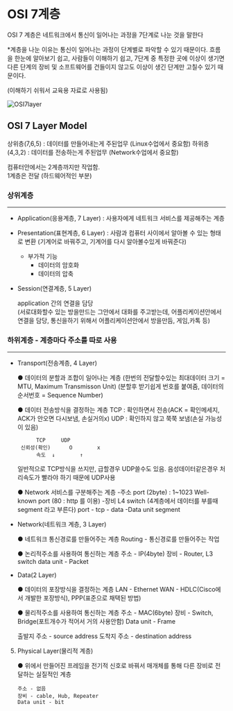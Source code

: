 # OSI 7계층

OSI 7 계층은 네트워크에서 통신이 일어나는 과정을 7단계로 나눈 것을 말한다

*계층을 나눈 이유는 통신이 일어나는 과정이 단계별로 파악할 수 있기 때문이다.
흐름을 한눈에 알아보기 쉽고, 사람들이 이해하기 쉽고, 7단계 중 특정한 곳에 이상이 생기면 다른 단계의 장비 및 소프트웨어를 건들이지 않고도 이상이 생긴 단계만 고칠수 있기 때문이다.

(이해하기 쉬워서 교육용 자료로 사용됨)

![OSI7layer](https://user-images.githubusercontent.com/76420201/105174881-8751aa00-5b66-11eb-9d86-b55b0eb09e62.png)

## OSI 7 Layer Model

상위층(7,6,5) : 데이터를 만들어내는게 주된업무 (Linux수업에서 중요함)
하위층(4,3,2) : 데이터를 전송하는게 주된업무 (Network수업에서 중요함)
   
컴퓨터안에서는 2계층까지만 작업함.<br/>
1계층은 전달 (하드웨어적인 부분)

### 상위계층

---

- Application(응용계층, 7 Layer) : 사용자에게 네트워크 서비스를 제공해주는 계층
- Presentation(표현계층, 6 Layer) :	사람과 컴퓨터 사이에서 알아볼 수 있는 형태로 변환 (기계어로 바꿔주고, 기계어를 다시 알아볼수있게 바꿔준다)
    - 부가적 기능
	  - 데이터의 암호화
	  - 데이터의 압축
  
- Session(연결계층, 5 Layer)

	application 간의 연결을 담당<br/>
	(서로대화할수 있는 방을만드는 그안에서 대화를 주고받는데, 어플리케이션안에서 연결을 담당, 통신을하기 위해서 어플리케이션안에서 방을만듬, 게임,카톡 등)


### 하위계층 - 계층마다 주소를 따로 사용

---

- Transport(전송계층, 4 Layer)
	
	● 데이터의 분할과 조합이 일어나는 계층
	   (한번의 전달할수있는 최대데이터 크기 = MTU, Maximum Transmisson Unit)
	   (분할후 받기쉽게 번호를 붙여줌, 데이터의 순서번호 = Sequence Number)

	● 데이터 전송방식을 결정하는 계층
           TCP : 확인하면서 전송(ACK = 확인메세지, ACK가 안오면 다시보냄, 손실거의x)
	   UDP : 확인하지 않고 쭉쭉 보냄(손실 가능성이 있음)

			TCP		UDP
	   신뢰성(확인)      O		 x 
     		속도	↓		 ↑

	일반적으로 TCP방식을 쓰지만, 급할경우 UDP쓸수도 있음.
	음성데이터같은경우 처리속도가 빨라야 하기 때문에 UDP사용

	● Network 서비스를 구분해주는 계층
	   -주소 port (2byte) : 1~1023 Well-known port (80 : http 를 이용)
	   -장비 L4 switch (4계층에서 데이터를 부를때 segment 라고 부른다)
		 port - tcp - data
              -Data unit segment

- Network(네트워크 계층, 3 Layer)
	
	● 네트워크 통신경로를 만들어주는 계층
	   Routing - 통신경로를 만들어주는 작업

	● 논리적주소를 사용하여 통신하는 계층
	   주소 - IP(4byte)
	   장비 - Router, L3 switch 
	   data unit - Packet
	

- Data(2 Layer)

	● 데이터의 포장방식을 결정하는 계층
	   LAN - Ethernet
	   WAN - HDLC(Cisco에서 개발한 포장방식), PPP(표준으로 채택된 방법)

	● 물리적주소를 사용하여 통신하는 계층
	   주소 - MAC(6byte)
	   장비 - Switch, Bridge(포트개수가 적어서 거의 사용안함)
	   Data unit - Frame

	출발지 주소 - source address
	도착지 주소 - destination address

5. Physical Layer(물리적 계층) 

	● 위에서 만들어진 프레임을 전기적 신호로 바꿔서 
	   매개체를 통해 다른 장비로 전달하는 실질적인 계층

	   주소 - 없음
	   장비 - cable, Hub, Repeater
	   Data unit - bit
